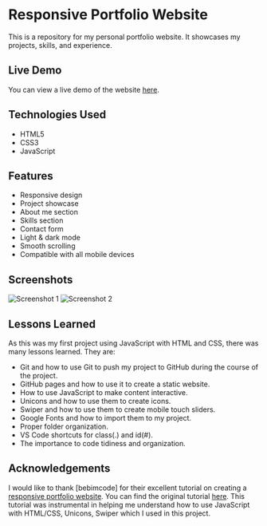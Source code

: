 # Responsive Portfolio Website

This is a repository for my personal portfolio website. It showcases my projects, skills, and experience.

## Live Demo

You can view a live demo of the website [here](https://khangvu0.github.io.).

## Technologies Used

- HTML5
- CSS3
- JavaScript

## Features

- Responsive design
- Project showcase
- About me section
- Skills section
- Contact form
- Light & dark mode
- Smooth scrolling
- Compatible with all mobile devices

## Screenshots

![Screenshot 1](/screenshots/screenshot1.png)
![Screenshot 2](/screenshots/screenshot2.png)

## Lessons Learned

As this was my first project using JavaScript with HTML and CSS, there was many lessons learned. They are:

- Git and how to use Git to push my project to GitHub during the course of the project. 
- GitHub pages and how to use it to create a static website.
- How to use JavaScript to make content interactive.
- Unicons and how to use them to create icons.
- Swiper and how to use them to create mobile touch sliders.
- Google Fonts and how to import them to my project.
- Proper folder organization.
- VS Code shortcuts for class(.) and id(#).
- The importance to code tidiness and organization.

## Acknowledgements

I would like to thank [bebimcode] for their excellent tutorial on creating a [responsive portfolio website](https://github.com/bedimcode/responsive-portfolio-website-Alexa). You can find the original tutorial [here](https://www.youtube.com/watch?v=27JtRAI3QO8). This tutorial was instrumental in helping me understand how to use JavaScript with HTML/CSS, Unicons, Swiper which I used in this project.
